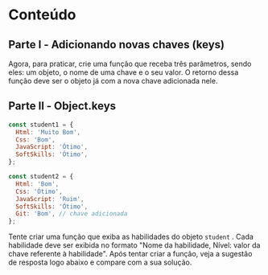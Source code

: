 # Conteúdo

## Parte l - Adicionando novas chaves (keys)

Agora, para praticar, crie uma função que receba três parâmetros, sendo eles: um objeto, o nome de uma chave e o seu valor. O retorno dessa função deve ser o objeto já com a nova chave adicionada nele.

## Parte ll - Object.keys

```javascript
const student1 = {
  Html: 'Muito Bom',
  Css: 'Bom',
  JavaScript: 'Ótimo',
  SoftSkills: 'Ótimo',
};

const student2 = {
  Html: 'Bom',
  Css: 'Ótimo',
  JavaScript: 'Ruim',
  SoftSkills: 'Ótimo',
  Git: 'Bom', // chave adicionada
};
```

Tente criar uma função que exiba as habilidades do objeto  `student`  . Cada habilidade deve ser exibida no formato "Nome da habilidade, Nível: valor da chave referente à habilidade". Após tentar criar a função, veja a sugestão de resposta logo abaixo e compare com a sua solução.